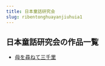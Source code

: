 ```yaml
---
title: 日本童話研究会
slug: ribentonghuayanjiuhuia1
---
```


## 日本童話研究会の作品一覧

- [母を尋ねて三千里](muwoxunnetesanq-427)
